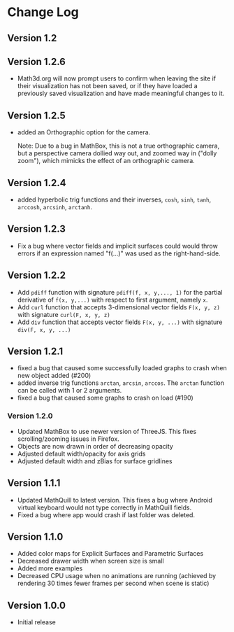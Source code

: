# Change Log

## Version 1.2

## Version 1.2.6
 - Math3d.org will now prompt users to confirm when leaving the site if their
   visualization has not been saved, or if they have loaded a previously saved
   visualization and have made meaningful changes to it.

## Version 1.2.5
 - added an Orthographic option for the camera.
   
   Note: Due to a bug in MathBox, this is not a true orthographic camera, but
   a perspective camera dollied way out, and zoomed way in ("dolly zoom"), which
   mimicks the effect of an orthographic camera.

## Version 1.2.4
  - added hyperbolic trig functions and their inverses, `cosh`, `sinh`, `tanh`, `arccosh`, `arcsinh`, `arctanh`.

## Version 1.2.3
  - Fix a bug where vector fields and implicit surfaces could would throw errors if an expression named "f(...)" was used as the right-hand-side.

## Version 1.2.2
  - Add `pdiff` function with signature `pdiff(f, x, y,..., 1)` for the partial derivative of `f(x, y,...)` with respect to first argument, namely `x`.
  - Add `curl` function that accepts 3-dimensional vector fields `F(x, y, z)` with signature `curl(F, x, y, z)`
  - Add `div` function that accepts vector fields `F(x, y, ...)` with signature `div(F, x, y, ...)`

## Version 1.2.1
  - fixed a bug that caused some successfully loaded graphs to crash when new object added (#200)
  - added inverse trig functions `arctan`, `arcsin`, `arccos`. The `arctan` function can be called with 1 or 2 arguments.
  - fixed a bug that caused some graphs to crash on load (#190)

### Version 1.2.0

 - Updated MathBox to use newer version of ThreeJS. This fixes scrolling/zooming issues in Firefox.
 - Objects are now drawn in order of decreasing opacity
 - Adjusted default width/opacity for axis grids
 - Adjusted default width and zBias for surface gridlines

## Version 1.1.1

  - Updated MathQuill to latest version. This fixes a bug where Android virtual keyboard would not type correctly in MathQuill fields.
  - Fixed a bug where app would crash if last folder was deleted.

## Version 1.1.0

  - Added color maps for Explicit Surfaces and Parametric Surfaces
  - Decreased drawer width when screen size is small
  - Added more examples
  - Decreased CPU usage when no animations are running (achieved by rendering
    30 times fewer frames per second when scene is static)

## Version 1.0.0

  - Initial release
